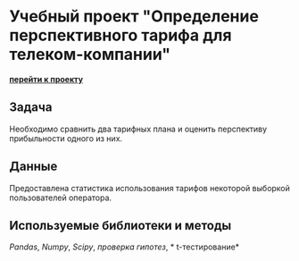 # Учебный проект "Определение перспективного тарифа для телеком-компании"

**[перейти к проекту](tarif.ipynb)**
    
## Задача

Необходимо сравнить два тарифных плана и оценить перспективу прибыльности одного из них.

## Данные

Предоставлена статистика использования тарифов некоторой выборкой пользователей оператора.

## Используемые библиотеки и методы

*Pandas*, *Numpy*, *Scipy*, *проверка гипотез*, * t-тестирование*